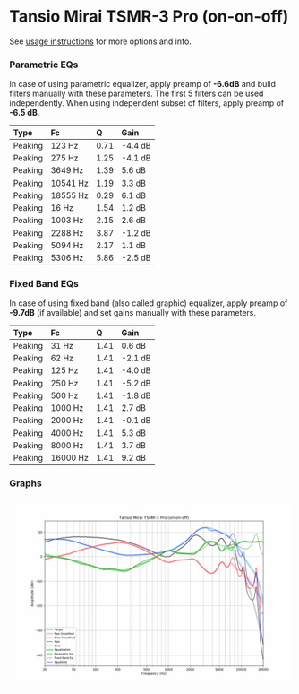 # Tansio Mirai TSMR-3 Pro (on-on-off)
See [usage instructions](https://github.com/jaakkopasanen/AutoEq#usage) for more options and info.

### Parametric EQs
In case of using parametric equalizer, apply preamp of **-6.6dB** and build filters manually
with these parameters. The first 5 filters can be used independently.
When using independent subset of filters, apply preamp of **-6.5 dB**.

| Type    | Fc       |    Q | Gain    |
|:--------|:---------|:-----|:--------|
| Peaking | 123 Hz   | 0.71 | -4.4 dB |
| Peaking | 275 Hz   | 1.25 | -4.1 dB |
| Peaking | 3649 Hz  | 1.39 | 5.6 dB  |
| Peaking | 10541 Hz | 1.19 | 3.3 dB  |
| Peaking | 18555 Hz | 0.29 | 6.1 dB  |
| Peaking | 16 Hz    | 1.54 | 1.2 dB  |
| Peaking | 1003 Hz  | 2.15 | 2.6 dB  |
| Peaking | 2288 Hz  | 3.87 | -1.2 dB |
| Peaking | 5094 Hz  | 2.17 | 1.1 dB  |
| Peaking | 5306 Hz  | 5.86 | -2.5 dB |

### Fixed Band EQs
In case of using fixed band (also called graphic) equalizer, apply preamp of **-9.7dB**
(if available) and set gains manually with these parameters.

| Type    | Fc       |    Q | Gain    |
|:--------|:---------|:-----|:--------|
| Peaking | 31 Hz    | 1.41 | 0.6 dB  |
| Peaking | 62 Hz    | 1.41 | -2.1 dB |
| Peaking | 125 Hz   | 1.41 | -4.0 dB |
| Peaking | 250 Hz   | 1.41 | -5.2 dB |
| Peaking | 500 Hz   | 1.41 | -1.8 dB |
| Peaking | 1000 Hz  | 1.41 | 2.7 dB  |
| Peaking | 2000 Hz  | 1.41 | -0.1 dB |
| Peaking | 4000 Hz  | 1.41 | 5.3 dB  |
| Peaking | 8000 Hz  | 1.41 | 3.7 dB  |
| Peaking | 16000 Hz | 1.41 | 9.2 dB  |

### Graphs
![](./Tansio%20Mirai%20TSMR-3%20Pro%20(on-on-off).png)